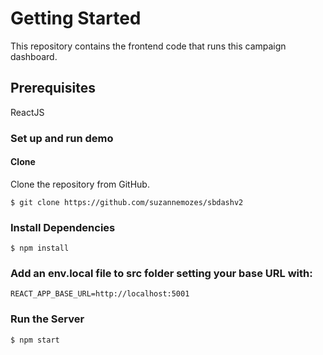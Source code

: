 # Getting Started

This repository contains the frontend code that runs this campaign dashboard.

## Prerequisites

ReactJS

### Set up and run demo

#### Clone

Clone the repository from GitHub.

```
$ git clone https://github.com/suzannemozes/sbdashv2
```

### Install Dependencies

```
$ npm install
```

### Add an env.local file to src folder setting your base URL with: 

```
REACT_APP_BASE_URL=http://localhost:5001 
```

### Run the Server
```
$ npm start
```
